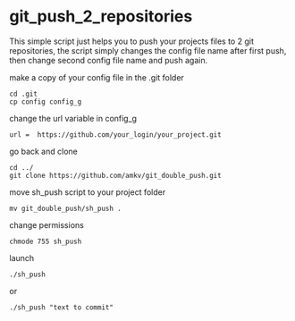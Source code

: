 # git_push_2_repositories

This simple script just helps you to push your projects files to 2 git repositories, 
the script simply changes the config file name after first push, then change second config file name and push again.

make a copy of your config file in the .git folder
```
cd .git
cp config config_g
```

change the url variable in config_g
```
url =  https://github.com/your_login/your_project.git
```
go back and clone

```
cd ../
git clone https://github.com/amkv/git_double_push.git
```

move sh_push script to your project folder
```
mv git_double_push/sh_push .
```
change permissions
```
chmode 755 sh_push
```
launch
```
./sh_push
```
or

```
./sh_push "text to commit"
```
